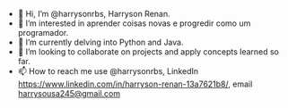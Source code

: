 - 👋 Hi, I’m @harrysonrbs, Harryson Renan.
- 👀 I’m interested in aprender coisas novas e progredir como um programador.
- 🌱 I’m currently delving into Python and Java.
- 💞️ I’m looking to collaborate on projects and apply concepts learned so far.
- 📫 How to reach me use @harrysonrbs, LinkedIn https://www.linkedin.com/in/harryson-renan-13a7621b8/, email harrysousa245@gmail.com

<!---
harrysonrbs/harrysonrbs is a ✨ special ✨ repository because its `README.md` (this file) appears on your GitHub profile.
You can click the Preview link to take a look at your changes.
--->
